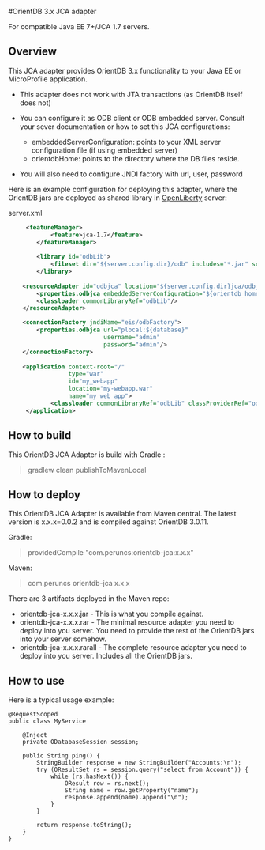 #OrientDB 3.x JCA adapter 

For compatible Java EE 7+/JCA 1.7 servers.

## Overview

This JCA adapter provides OrientDB 3.x functionality to your Java EE or MicroProfile application.

- This adapter does not work with JTA transactions (as OrientDB itself does not)

- You can configure it as ODB client or ODB embedded server. Consult your sever documentation or how to set this JCA
configurations:
  
  - embeddedServerConfiguration: points to your XML server configuration file (if using embedded server)
  - orientdbHome: points to the directory where the DB files reside.

- You will also need to configure JNDI factory with url, user, password 

Here is an example configuration for deploying this adapter, where the OrientDB jars are deployed as shared library in [OpenLiberty](openliberty.io) server:

server.xml
```xml 
     <featureManager>
            <feature>jca-1.7</feature>           
        </featureManager>
    
        <library id="odbLib">
            <fileset dir="${server.config.dir}/odb" includes="*.jar" scanInterval="5s"/>
        </library>
        
    <resourceAdapter id="odbjca" location="${server.config.dir}jca/odbjca/odbjca-rar-${odbjca_version}.rar">
        <properties.odbjca embeddedServerConfiguration="${orientdb_home}/config/odb-server.xml" orientdbHome="${orientdb_home}"/>
        <classloader commonLibraryRef="odbLib"/>
    </resourceAdapter>

    <connectionFactory jndiName="eis/odbFactory">
        <properties.odbjca url="plocal:${database}"
                           username="admin"
                           password="admin"/>
    </connectionFactory>
    
    <application context-root="/"
                 type="war"
                 id="my_webapp"
                 location="my-webapp.war"
                 name="my web app">
            <classloader commonLibraryRef="odbLib" classProviderRef="odbjca"/>
     </application>
```

## How to build
 
This OrientDB JCA Adapter is build with Gradle :

> gradlew clean publishToMavenLocal

## How to deploy 
This OrientDB JCA Adapter is available from Maven central.
 The latest version is x.x.x=0.0.2 and is compiled against OrientDB 3.0.11.


Gradle:
> providedCompile "com.peruncs:orientdb-jca:x.x.x" 


Maven:
><dependency>
>   <groupId>com.peruncs</groupId>
>   <artifactId>orientdb-jca</artifactId>
>   <version>x.x.x</version>
></dependency>

There are 3 artifacts deployed in the Maven repo:
 - orientdb-jca-x.x.x.jar    - This is what you compile against.
 - orientdb-jca-x.x.x.rar    - The minimal resource adapter you need to deploy into you server. You need to provide the rest of the OrientDB jars into your server somehow.
 - orientdb-jca-x.x.x.rarall - The complete resource adapter you need to deploy into you server. Includes all the OrientDB jars. 
 
## How to use

Here is a typical usage example:

```
@RequestScoped
public class MyService

    @Inject
    private ODatabaseSession session;

    public String ping() {
        StringBuilder response = new StringBuilder("Accounts:\n");
        try (OResultSet rs = session.query("select from Account")) {
            while (rs.hasNext()) {
                OResult row = rs.next();
                String name = row.getProperty("name");
                response.append(name).append("\n");
            }
        }

        return response.toString();
    }
}
```
